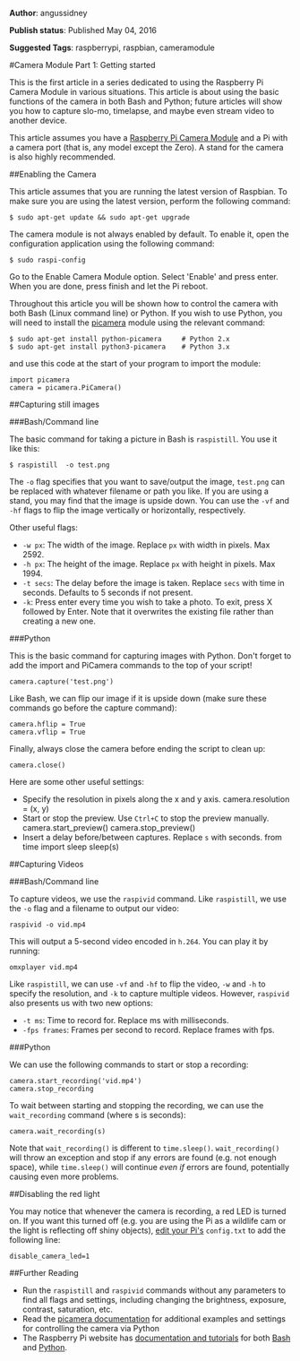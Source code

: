 **Author**: angussidney

**Publish status**: Published May 04, 2016

**Suggested Tags**: raspberrypi, raspbian, cameramodule

#Camera Module Part 1: Getting started

This is the first article in a series dedicated to using the Raspberry Pi Camera Module in various situations. This article is about using the basic functions of the camera in both Bash and Python; future articles will show you how to capture slo-mo, timelapse, and maybe even stream video to another device. 

This article assumes you have a [Raspberry Pi Camera Module](https://www.raspberrypi.org/products/camera-module/) and a Pi with a camera port (that is, any model except the Zero). A stand for the camera is also highly recommended.

##Enabling the Camera

This article assumes that you are running the latest version of Raspbian. To make sure you are using the latest version, perform the following command:

    $ sudo apt-get update && sudo apt-get upgrade

The camera module is not always enabled by default. To enable it, open the configuration application using the following command:

    $ sudo raspi-config

Go to the Enable Camera Module option. Select 'Enable' and press enter. When you are done, press finish and let the Pi reboot.

Throughout this article you will be shown how to control the camera with both Bash (Linux command line) or Python. If you wish to use Python, you will need to install the [picamera](https://github.com/waveform80/picamera) module using the relevant command:

    $ sudo apt-get install python-picamera     # Python 2.x
    $ sudo apt-get install python3-picamera    # Python 3.x

and use this code at the start of your program to import the module:

    import picamera
    camera = picamera.PiCamera()


##Capturing still images

###Bash/Command line

The basic command for taking a picture in Bash is `raspistill`. You use it like this:

    $ raspistill  -o test.png
    
The `-o` flag specifies that you want to save/output the image, `test.png` can be replaced with whatever filename or path you like. If you are using a stand, you may find that the image is upside down. You can use the `-vf` and `-hf` flags to flip the image vertically or horizontally, respectively.

Other useful flags:

 - `-w px`: The width of the image. Replace `px` with width in pixels. Max 2592.
 - `-h px`: The height of the image. Replace `px` with height in pixels. Max 1994.
 - `-t secs`: The delay before the image is taken. Replace `secs` with time in seconds. Defaults to 5 seconds if not present.
 - `-k`: Press enter every time you wish to take a photo. To exit, press X followed by Enter. Note that it overwrites the existing file rather than creating a new one.
 
###Python
 
This is the basic command for capturing images with Python. Don't forget to add the import and PiCamera commands to the top of your script!

    camera.capture('test.png')
    
Like Bash, we can flip our image if it is upside down (make sure these commands go before the capture command):

    camera.hflip = True
    camera.vflip = True

Finally, always close the camera before ending the script to clean up:

    camera.close()

Here are some other useful settings:

 - Specify the resolution in pixels along the x and y axis.
       camera.resolution = (x, y) 
 - Start or stop the preview. Use `Ctrl+C` to stop the preview manually.
       camera.start_preview()
       camera.stop_preview()
 - Insert a delay before/between captures. Replace `s` with seconds.
       from time import sleep
       sleep(s)


##Capturing Videos

###Bash/Command line

To capture videos, we use the `raspivid` command. Like `raspistill`, we use the `-o` flag and a filename to output our video:

    raspivid -o vid.mp4

This will output a 5-second video encoded in `h.264`. You can play it by running:

    omxplayer vid.mp4

Like `raspistill`, we can use `-vf` and `-hf` to flip the video, `-w` and `-h` to specify the resolution, and `-k` to capture multiple videos. However, `raspivid` also presents us with two new options:

 - `-t ms`: Time to record for. Replace ms with milliseconds.
 - `-fps frames`: Frames per second to record. Replace frames with fps.

###Python

We can use the following commands to start or stop a recording:
    
    camera.start_recording('vid.mp4')
    camera.stop_recording
    
To wait between starting and stopping the recording, we can use the `wait_recording` command (where s is seconds):

    camera.wait_recording(s)

Note that `wait_recording()` is different to `time.sleep()`. `wait_recording()` will throw an exception and stop if any errors are found (e.g. not enough space), while `time.sleep()` will continue *even if* errors are found, potentially causing even more problems.

##Disabling the red light

You may notice that whenever the camera is recording, a red LED is turned on. If you want this turned off (e.g. you are using the Pi as a wildlife cam or the light is reflecting off shiny objects), [edit your Pi's](http://elinux.org/R-Pi_configuration_file#How_to_edit_from_the_Raspberry_Pi) `config.txt` to add the following line:

    disable_camera_led=1

##Further Reading

 - Run the `raspistill` and `raspivid` commands without any parameters to find all flags and settings, including changing the brightness, exposure, contrast, saturation, etc.
 - Read the [picamera documentation](https://picamera.readthedocs.org/en/release-1.10/index.html) for additional examples and settings for controlling the camera via Python
 - The Raspberry Pi website has [documentation and tutorials](https://www.raspberrypi.org/documentation/usage/camera/README.md) for both [Bash](https://www.raspberrypi.org/documentation/usage/camera/raspicam/README.md) and [Python](https://www.raspberrypi.org/documentation/usage/camera/python/README.md).